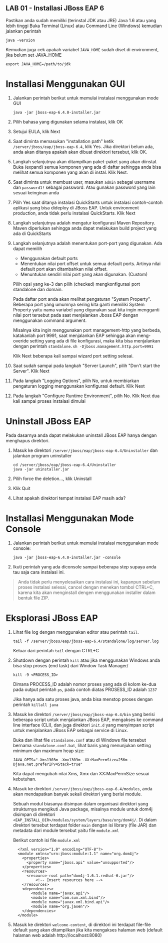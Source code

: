 ## LAB 01 - Installasi JBoss EAP 6

Pastikan anda sudah memiliki (terinstal JDK atau JRE) Java 1.6 atau yang lebih tinggi
Buka Terminal (Linux) atau Command Line (Windows) kemudian jalankan perintah
   

   	java -version

   
Kemudian juga cek apakah variabel `JAVA_HOME` sudah diset di environment, jika belum set JAVA_HOME
   

   	export JAVA_HOME=/path/to/jdk

   	

Installasi Menggunakan GUI
==========================

1.  Jalankan perintah berikut untuk memulai instalasi menggunakan mode GUI

	```
	java -jar jboss-eap-6.4.0-installer.jar
	```

2.  Pilih bahasa yang digunakan selama instalasi, klik OK
3.  Setujui EULA, klik Next
4.  Saat diminta memasukan "installation path" ketik `/server/jboss/eap/jboss-eap-6.4`, klik Yes.
	Jika direktori belum ada, anda akan ditanya apakah akan dibuat direktori tersebut, klik OK.	
5.  Langkah selanjutnya akan ditampilkan paket-paket yang akan diinstal. Buka (expand) semua komponen yang ada di daftar sehingga anda bisa melihat semua komponen yang akan di instal.
	Klik Next.
6.  Saat diminta untuk membuat user, masukan `admin` sebagai username dan `password1!` sebagai password. Atau gunakan password yang lain sesuai keinginan anda
7.  Pilih Yes saat ditanya instalasi QuickStarts untuk instalasi contoh-contoh aplikasi yang bisa dideploy di JBoss EAP. Untuk environment production, anda tidak perlu instalasi QuickStarts. Klik Next 
8.  Langkah selanjutnya adalah mengatur konfigurasi Maven Repository.
    Maven diperlukan sehingga anda dapat melakukan build project yang ada di QuickStarts
9.  Langkah selanjutnya adalah menentukan port-port yang digunakan. Ada dapat memilih
	- Menggunakan default ports
	- Menentukan nilai port offset untuk semua default ports. Artinya nilai default port akan ditambahkan nilai offset.
	- Menuntukan sendiri nilai port yang akan digunakan. (Custom)
	
	Pilih opsi yang ke-3 dan pilih (checked) mengkonfigurasi port standalone dan domain. 
	
	Pada daftar port anda akan melihat pengaturan "System Property". Beberapa port yang umumnya sering kita ganti memiliki System Property yaitu nama variabel yang digunakan saat kita ingin mengganti nilai port tersebut pada saat menjalankan Jboss EAP dengan menggunakan command argument. 
	
	Misalnya kita ingin menggunakan port management-http yang berbeda, katakanlah port 9991, saat menjalankan EAP sehingga akan meng-overide setting yang ada di file konfigurasi, maka kita bisa menjalankan dengan perintah `standalone.sh -Djboss.management.http.port=9991`
	
	Klik Next beberapa kali sampai wizard port setting selesai.
		
10. Saat sudah sampai pada langkah "Server Launch", pilih  "Don't start the Server". Klik Next
11. Pada langkah "Logging Options", pilih No, untuk membiarkan pengaturan logging menggunakan konfigurasi default. Klik Next
12. Pada langkah "Configure Runtime Environment", pilih No. Klik Next dua kali sampai proses instalasi dimulai

Uninstall JBoss EAP
===================

Pada dasarnya anda dapat melakukan uninstall JBoss EAP hanya dengan menghapus direktori.

1.  Masuk ke direktori `/server/jboss/eap/jboss-eap-6.4/Uninstaller` dan jalankan program uninstaller

	```
	cd /server/jboss/eap/jboss-eap-6.4/Uninstaller
	java -jar uninstaller.jar
	```
2.  Pilih force the deletion..., klik Uninstall
3.  Klik Quit
4.  Lihat apakah direktori tempat instalasi EAP masih ada?

Installasi Menggunakan Mode Console
===================================

1.  Jalankan perintah berikut untuk memulai instalasi menggunakan mode console:

	```
	java -jar jboss-eap-6.4.0-installer.jar -console
	```
	
2. Ikuti perintah yang ada diconsole sampai beberapa step supaya anda tau saja cara instalasi ini. 

> Anda tidak perlu menyelesaikan cara instalasi ini, kapanpun sebelum proses instalasi selesai, cancel dengan menekan tombol CTRL+C, karena kita akan menginstall dengen menggunakan installer dalam bentuk file ZIP.
   


Eksplorasi JBoss EAP
====================
	
1. Lihat file log dengan menggunakan editor atau perintah `tail`. 

	```
    tail -f /server/jboss/eap/jboss-eap-6.4/standalone/log/server.log
	```
	
	Keluar dari perintah `tail` dengan CTRL+C
	

2. Shutdown dengan perintah `kill` atau jika menggunakan Windows anda bisa stop proses (end task) dari Window Task Manager/

	```
	kill -9 <PROCESS_ID>
	```
	
	Dimana PROCESS_ID adalah nomor proses yang ada di kolom ke-dua pada output perintah `ps`,
	pada contoh diatas PROSESS_ID adalah `1237`
	
	Jika hanya ada satu proses java, anda bisa menstop proses dengan perintah `killall java`

3. Masuk ke direktori `/server/jboss/eap/jboss-eap-6.4/bin` yang berisi beberapa script untuk menjalankan JBoss EAP, mengakses ke command line interface (CLI), dan juga direktori `init.d` yang menyimpan script untuk menjalankan JBoss EAP sebagai service di Linux.

	Buka dan lihat file `standalone.conf` atau di Windows file tersebut bernama `standalone.conf.bat`, lihat baris yang menunjukan setting minimum dan maximum heap size: 
	
	`JAVA_OPTS="-Xms1303m -Xmx1303m -XX:MaxPermSize=256m -Djava.net.preferIPv4Stack=true"`
	
	Kita dapat mengubah nilai Xms, Xmx dan XX:MaxPermSize sesuai kebutuhan.
	
4.  Masuk ke direktori `/server/jboss/eap/jboss-eap-6.4/modules`, anda akan mendapatkan banyak sekali direktori yang berisi module.
	
	Sebuah modul biasanya disimpan dalam organisasi direktori yang strukturnya mengikuti Java package, misalnya module untuk dom4j disimpan di direktori `<EAP_INSTALL_DIR>/modules/system/layers/base/org/dom4j/`. Di dalam direktori tersebut terdapat folder `main` dengan isi library (file JAR) dan metadata dari module tersebut yaitu file `module.xml`

	Berikut contoh isi file `module.xml`
	
	```
      <?xml version="1.0" encoding="UTF-8"?>
      <module xmlns="urn:jboss:module:1.1" name="org.dom4j">
        <properties>
          <property name="jboss.api" value="unsupported"/>
        </properties>
        <resources>
          <resource-root path="dom4j-1.6.1.redhat-6.jar"/>
              <!-- Insert resources here -->
        </resources>
        <dependencies>
            <module name="javax.api"/>
            <module name="com.sun.xml.bind"/>
            <module name="javax.xml.bind.api"/>
            <module name="org.jaxen"/>
        </dependencies>
      </module>	
	
	```
    
5.  Masuk ke direktori `welcome-content`, di direktori ini terdapat file-file default yang akan ditampilkan jika kita mengakses halaman web (default halaman web adalah http://localhost:8080)



   

   
